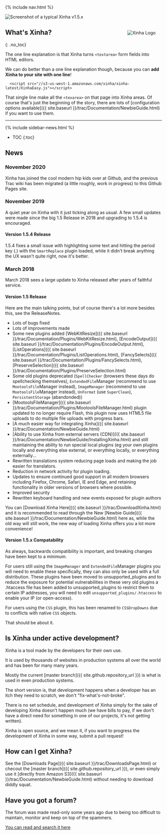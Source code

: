 {% include nav.html %}

![Screenshot of a typical Xinha v1.5.x](https://s3-us-west-1.amazonaws.com/xinha/screenshots/xinha-1.jpg)

<img src="{{ site.baseurl }}/images/xinha-red-95.png" alt="Xinha Logo" style="float:right;margin:20px;"/>

## What's Xinha?
{: .no_toc}

The one line explanation is that Xinha turns `<textarea>` form fields into HTML editors.

We can do better than a one line explanation though, because you can **add Xinha to your site with one line**!

```
  <script src="//s3-us-west-1.amazonaws.com/xinha/xinha-latest/XinhaEasy.js"></script>
```

That single line make all the `<texarea>` on that page into Xinha areas.  Of course that's just the beginning of the story, there are lots of [configuration options available]({{ site.baseurl }}/trac/Documentation/NewbieGuide.html) if you want to use them.

---

{% include sidebar-news.html %}

* TOC
{:toc}

## News

### November 2020 

Xinha has joined the cool modern hip kids over at Github, and the previous Trac wiki has been migrated (a little roughly, work in progress) to this Github Pages site.

### November 2019

A quiet year on Xinha with it just ticking along as usual.  A few small updates were made since the big 1.5 Release in 2018 and upgrading to 1.5.4 is encouraged.

####  Version 1.5.4 Release 

1.5.4 fixes a small issue with highlighting some text and hitting the period key (.) with the `SmartReplace` plugin loaded, while it didn't break anything the UX wasn't quite right, now it's better.

### March 2018

March 2018 sees a large update to Xinha released after years of faithful service.

####  Version 1.5 Release 
Here are the main talking points, but of course there's a lot more besides this, see the ReleaseNotes.

  * Lots of bugs fixed
  * Lots of improvements made
  * Some new plugins added [WebKitResize]({{ site.baseurl }}/trac/Documentation/Plugins/WebKitResize.html), [EncodeOutput]({{ site.baseurl }}/trac/Documentation/Plugins/EncodeOutput.html), [ListOperations]({{ site.baseurl }}/trac/Documentation/Plugins/ListOperations.html), [FancySelects]({{ site.baseurl }}/trac/Documentation/Plugins/FancySelects.html), [PreserveSelection]({{ site.baseurl }}/trac/Documentation/Plugins/PreserveSelection.html)
  * Some old plugins deprecated (`SpellChecker` (browsers these days do spellchecking themselves), `ExtendedFile`Manager (recommend to use `MootoolsFile`Manager instead), `ImageManager` (recommend to use `MootoolsFile`Manager instead), `UnFormat` (use `SuperClean`), `PersistentStorage` (abandonded)) 
  * [MootoolsFileManager]({{ site.baseurl }}/trac/Documentation/Plugins/MootoolsFileManager.html) plugin updated to no longer require Flash, this plugin now uses HTML5 file uploads to do multiple file uploads with progress bars.
  * [A much easier way for integrating Xinha]({{ site.baseurl }}/trac/Documentation/NewbieGuide.html)
  * [Ability to use Xinha from external servers (CDN)]({{ site.baseurl }}/trac/Documentation/NewbieGuide/InstallingXinha.html) and still maintaining the ability to run special local plugins (eg your own plugins locally and everything else external, or everything locally, or everything externally...
  * Rewritten translations system reducing page loads and making the job easier for translators.
  * Reduction in network activity for plugin loading.
  * Updates to ensure continued good support in all modern browsers including Firefox, Chrome, Safari, IE and Edge, and retaining functionality in older versions of browsers where possible.
  * Improved security
  * Rewritten keyboard handling and new events exposed for plugin authors

You can [Download Xinha Here]({{ site.baseurl }}/trac/DownloadXinha.html) and it is recommended to read through the New [Newbie Guide]({{ site.baseurl }}/trac/Documentation/NewbieGuide.html) here as, while the old way will still work, the new way of loading Xinha offers you a lot more convenience!

#### Version 1.5.x Compatability 

As always, backwards compatibility is important, and breaking changes have been kept to a minimum.  

For users still using the `ImageManager` and `ExtendedFile`Manager plugins you will need to enable these specifically, they can also only be used with a full distribution.  These plugins have been moved to unsupported_plugins and to reduce the exposure for potential vulnerabilities in these very old plugins a .htaccess file has been added to unsupported_plugins to restrict them to certain IP addresses, you will need to edit `unsupported_plugins/.htaccess` to enable your IP (or open-access).

For users using the `CSS` plugin, this has been renamed to `CSSDropDowns` due to conflicts with native `CSS` objects.

That should be about it.

## Is Xinha under active development?

Xinha is a tool made by the developers for their own use.  

It is used by thousands of websites in production systems all over the world and has been for many many years.

Mostly the current [master branch]({{ site.github.repository_url }})  is what is used in even production systems.

The short version is, that development happens when a developer has an itch they need to scratch, we don't "fix-what's-not-broke".

There is no set schedule, and development of Xinha simply for the sake of developing Xinha doesn't happen much (we have bills to pay, if we don't have a direct need for something in one of our projects, it's not getting written).

Xinha is open source, and we mean it, if you want to progress the development of Xinha in some way, submit a pull request!

## How can I get Xinha? 

See the [Downloads Page]({{ site.baseurl }}/trac/DownloadsPage.html) or checout the [master branch]({{ site.github.repository_url }}), or even simply use it [directly from Amazon S3]({{ site.baseurl }}/trac/Documentation/NewbieGuide.html) without needing to download diddly squat.

## Have you got a forum? 

The forum was made read-only some years ago due to being too difficult to maintain, monitor and keep on top of the spammers.

[You can read and search it here](http://www.xinha.org/punbb/index.php)
